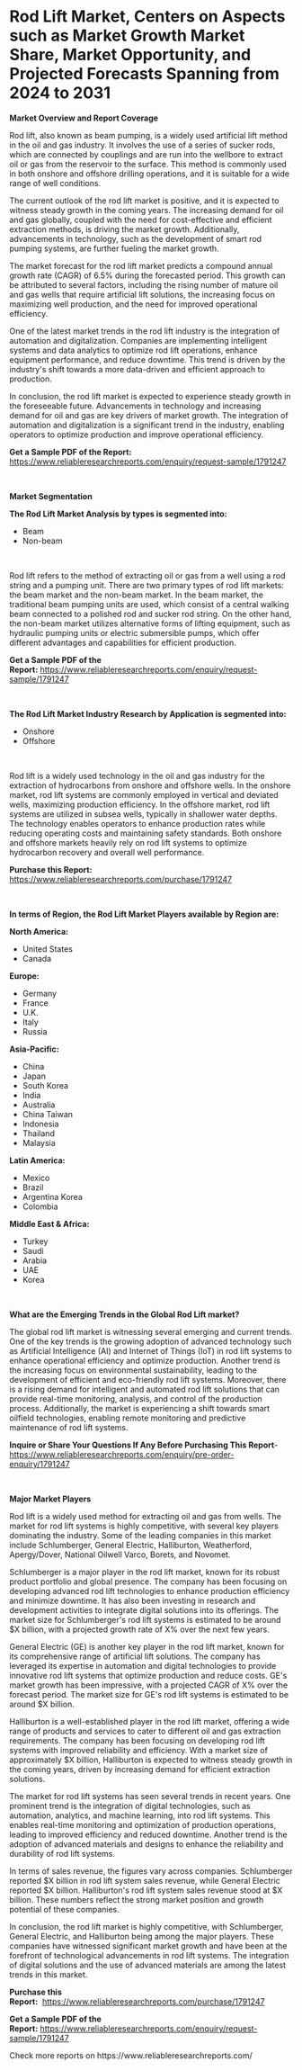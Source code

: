 <p><h1>Rod Lift Market, Centers on Aspects such as Market Growth Market Share, Market Opportunity, and Projected Forecasts Spanning from 2024 to 2031</h1></p><p><strong>Market Overview and Report Coverage</strong></p>
<p><p>Rod lift, also known as beam pumping, is a widely used artificial lift method in the oil and gas industry. It involves the use of a series of sucker rods, which are connected by couplings and are run into the wellbore to extract oil or gas from the reservoir to the surface. This method is commonly used in both onshore and offshore drilling operations, and it is suitable for a wide range of well conditions.</p><p>The current outlook of the rod lift market is positive, and it is expected to witness steady growth in the coming years. The increasing demand for oil and gas globally, coupled with the need for cost-effective and efficient extraction methods, is driving the market growth. Additionally, advancements in technology, such as the development of smart rod pumping systems, are further fueling the market growth.</p><p>The market forecast for the rod lift market predicts a compound annual growth rate (CAGR) of 6.5% during the forecasted period. This growth can be attributed to several factors, including the rising number of mature oil and gas wells that require artificial lift solutions, the increasing focus on maximizing well production, and the need for improved operational efficiency.</p><p>One of the latest market trends in the rod lift industry is the integration of automation and digitalization. Companies are implementing intelligent systems and data analytics to optimize rod lift operations, enhance equipment performance, and reduce downtime. This trend is driven by the industry's shift towards a more data-driven and efficient approach to production.</p><p>In conclusion, the rod lift market is expected to experience steady growth in the foreseeable future. Advancements in technology and increasing demand for oil and gas are key drivers of market growth. The integration of automation and digitalization is a significant trend in the industry, enabling operators to optimize production and improve operational efficiency.</p></p>
<p><strong>Get a Sample PDF of the Report:</strong> <a href="https://www.reliableresearchreports.com/enquiry/request-sample/1791247">https://www.reliableresearchreports.com/enquiry/request-sample/1791247</a></p>
<p>&nbsp;</p>
<p><strong>Market Segmentation</strong></p>
<p><strong>The Rod Lift Market Analysis by types is segmented into:</strong></p>
<p><ul><li>Beam</li><li>Non-beam</li></ul></p>
<p>&nbsp;</p>
<p><p>Rod lift refers to the method of extracting oil or gas from a well using a rod string and a pumping unit. There are two primary types of rod lift markets: the beam market and the non-beam market. In the beam market, the traditional beam pumping units are used, which consist of a central walking beam connected to a polished rod and sucker rod string. On the other hand, the non-beam market utilizes alternative forms of lifting equipment, such as hydraulic pumping units or electric submersible pumps, which offer different advantages and capabilities for efficient production.</p></p>
<p><strong>Get a Sample PDF of the Report:</strong>&nbsp;<a href="https://www.reliableresearchreports.com/enquiry/request-sample/1791247">https://www.reliableresearchreports.com/enquiry/request-sample/1791247</a></p>
<p>&nbsp;</p>
<p><strong>The Rod Lift Market Industry Research by Application is segmented into:</strong></p>
<p><ul><li>Onshore</li><li>Offshore</li></ul></p>
<p>&nbsp;</p>
<p><p>Rod lift is a widely used technology in the oil and gas industry for the extraction of hydrocarbons from onshore and offshore wells. In the onshore market, rod lift systems are commonly employed in vertical and deviated wells, maximizing production efficiency. In the offshore market, rod lift systems are utilized in subsea wells, typically in shallower water depths. The technology enables operators to enhance production rates while reducing operating costs and maintaining safety standards. Both onshore and offshore markets heavily rely on rod lift systems to optimize hydrocarbon recovery and overall well performance.</p></p>
<p><strong>Purchase this Report:</strong>&nbsp; <a href="https://www.reliableresearchreports.com/purchase/1791247">https://www.reliableresearchreports.com/purchase/1791247</a></p>
<p>&nbsp;</p>
<p><strong>In terms of Region, the Rod Lift Market Players available by Region are:</strong></p>
<p>
    <p> <strong> North America: </strong>
        <ul>
            <li>United States</li>
            <li>Canada</li>
        </ul>
        </p> 
    <p> <strong> Europe: </strong>
        <ul>
            <li>Germany</li>
            <li>France</li>
            <li>U.K.</li>
            <li>Italy</li>
            <li>Russia</li>
        </ul>
        </p> 
    <p> <strong> Asia-Pacific: </strong>
        <ul>
            <li>China</li>
            <li>Japan</li>
            <li>South Korea</li>
            <li>India</li>
            <li>Australia</li>
            <li>China Taiwan</li>
            <li>Indonesia</li>
            <li>Thailand</li>
            <li>Malaysia</li>
        </ul>
        </p> 
    <p> <strong> Latin America: </strong>
        <ul>
            <li>Mexico</li>
            <li>Brazil</li>
            <li>Argentina Korea</li>
            <li>Colombia</li>
        </ul>
        </p> 
    <p> <strong> Middle East & Africa: </strong>
        <ul>
            <li>Turkey</li>
            <li>Saudi</li>
            <li>Arabia</li>
            <li>UAE</li>
            <li>Korea</li>
        </ul>
    </p>
    </p>
<p>&nbsp;</p>
<p><strong>What are the Emerging Trends in the Global Rod Lift market?</strong></p>
<p><p>The global rod lift market is witnessing several emerging and current trends. One of the key trends is the growing adoption of advanced technology such as Artificial Intelligence (AI) and Internet of Things (IoT) in rod lift systems to enhance operational efficiency and optimize production. Another trend is the increasing focus on environmental sustainability, leading to the development of efficient and eco-friendly rod lift systems. Moreover, there is a rising demand for intelligent and automated rod lift solutions that can provide real-time monitoring, analysis, and control of the production process. Additionally, the market is experiencing a shift towards smart oilfield technologies, enabling remote monitoring and predictive maintenance of rod lift systems.</p></p>
<p><strong>Inquire or Share Your Questions If Any Before Purchasing This Report</strong>- <a href="https://www.reliableresearchreports.com/enquiry/pre-order-enquiry/1791247">https://www.reliableresearchreports.com/enquiry/pre-order-enquiry/1791247</a></p>
<p>&nbsp;</p>
<p><strong>Major Market Players</strong></p>
<p><p>Rod lift is a widely used method for extracting oil and gas from wells. The market for rod lift systems is highly competitive, with several key players dominating the industry. Some of the leading companies in this market include Schlumberger, General Electric, Halliburton, Weatherford, Apergy/Dover, National Oilwell Varco, Borets, and Novomet.</p><p>Schlumberger is a major player in the rod lift market, known for its robust product portfolio and global presence. The company has been focusing on developing advanced rod lift technologies to enhance production efficiency and minimize downtime. It has also been investing in research and development activities to integrate digital solutions into its offerings. The market size for Schlumberger's rod lift systems is estimated to be around $X billion, with a projected growth rate of X% over the next few years.</p><p>General Electric (GE) is another key player in the rod lift market, known for its comprehensive range of artificial lift solutions. The company has leveraged its expertise in automation and digital technologies to provide innovative rod lift systems that optimize production and reduce costs. GE's market growth has been impressive, with a projected CAGR of X% over the forecast period. The market size for GE's rod lift systems is estimated to be around $X billion.</p><p>Halliburton is a well-established player in the rod lift market, offering a wide range of products and services to cater to different oil and gas extraction requirements. The company has been focusing on developing rod lift systems with improved reliability and efficiency. With a market size of approximately $X billion, Halliburton is expected to witness steady growth in the coming years, driven by increasing demand for efficient extraction solutions.</p><p>The market for rod lift systems has seen several trends in recent years. One prominent trend is the integration of digital technologies, such as automation, analytics, and machine learning, into rod lift systems. This enables real-time monitoring and optimization of production operations, leading to improved efficiency and reduced downtime. Another trend is the adoption of advanced materials and designs to enhance the reliability and durability of rod lift systems.</p><p>In terms of sales revenue, the figures vary across companies. Schlumberger reported $X billion in rod lift system sales revenue, while General Electric reported $X billion. Halliburton's rod lift system sales revenue stood at $X billion. These numbers reflect the strong market position and growth potential of these companies.</p><p>In conclusion, the rod lift market is highly competitive, with Schlumberger, General Electric, and Halliburton being among the major players. These companies have witnessed significant market growth and have been at the forefront of technological advancements in rod lift systems. The integration of digital solutions and the use of advanced materials are among the latest trends in this market.</p></p>
<p><strong>Purchase this Report:</strong>&nbsp;&nbsp;<a href="https://www.reliableresearchreports.com/purchase/1791247">https://www.reliableresearchreports.com/purchase/1791247</a></p>
<p></p>
<p><strong>Get a Sample PDF of the Report:</strong>&nbsp;<a href="https://www.reliableresearchreports.com/enquiry/request-sample/1791247">https://www.reliableresearchreports.com/enquiry/request-sample/1791247</a></p>
<p>Check more reports on https://www.reliableresearchreports.com/</p>